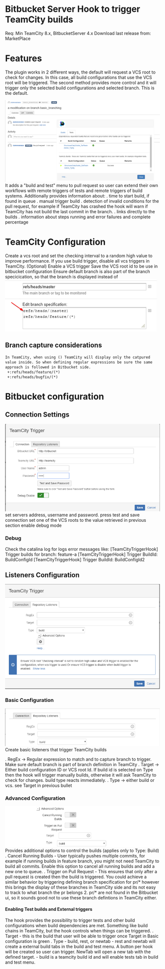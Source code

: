 # Bitbucket Server Hook to trigger TeamCity builds

Req: Min TeamCity 8.x, BitbucketServer 4.x
Download last release from: MarketPlace

# Features
   The plugin works in 2 different ways, the default will request a VCS root to check for changes. In this case, all build configurations that use the VCS root will be triggered. 
   The second method provides more control and it will trigger only the selected build configurations and selected branch. This is the default.
   
   ![](images/buildandtestmenu.png)
   It adds a "build and test" menu to pull request so user can extend their own workflows with remote triggers of tests and remote triggers of build systems. Additionally provides information about:
   . time to start build, if found in queue
   . manual trigger build
   . detection of invalid conditions for the pull request, for example if TeamCity has crashed the hook will warn if TeamCity has not build the last commit in the branch.
   . links directly to the builds
   . information about steps running and error failures and complete percentage

# TeamCity Configuration
   Create a vcs root and set the checking interval to a random high value to improve performance. If you use build trigger, disable all vcs triggers in TeamCity.
   (Optional) Enable a VCS trigger
   Save the VCS root id to be use in bitbucket configuration
   Ensure default branch is also part of the branch specicication, so that the branch is displayed instead of <default>
   ![](images/TeamCityVCS.png)

## Branch capture considerations
    In TeamCity, when using () TeamCity will display only the catpured value inside. So when defining regular expressions be sure the same approach is followed in Bitbucket side.
     +:refs/heads/feature/(*)
     +:refs/heads/bugfix/(*)
     
# Bitbucket configuration

## Connection Settings
   ![](images/teamcity-connection.png)
   set servers address, username and password. press test and save connection
   set one of the VCS roots to the value retrieved in previous section
   enable debug mode

### Debug
  Check the catalina log for logs error messages like:
    [TeamCityTriggerHook] Trigger builds for branch: feature-a
    [TeamCityTriggerHook] Trigger BuildId: BuildConfigId
    [TeamCityTriggerHook] Trigger BuildId: BuildConfigId2

## Listeners Configuration
  ![](images/listenerConfigAll.png)

### Basic Configuration
  ![](images/BitBucketBasicConfig.png)
  Create basic listeners that trigger TeamCity builds

  . RegEx -> Regular expression to match and to capture branch to trigger. Make sure default branch is part of branch definition in TeamCity
  . Target -> Either build configuration ID or VCS root Id. If build id is selected on Type then the hook will trigger manually builds, otherwise it will ask TeamCity to check for changes. build type reacts immediately. 
  . Type -> either build or vcs. see Target in previous bullet

### Advanced Configuration
  ![](images/advancedConfig.png)
  Provides additional options to control the builds (applies only to Type: Build)
  . Cancel Running Builds - User typically pushes multiple commits, for example if running builds in feature branch, you might not need TeamCity to build all commits. Enable this option to cancel all running builds and add a new one to queue.
  . Trigger on Pull Request - This ensures that only after a pull request is created then the build is triggered. You could achieve a similar behavior by triggering defining branch specification for pr/* however this brings the display of these branches in TeamCity side 
                              and its not easy to track to what branch the pr belongs 2. pr\/* are not found in the Bitbucket ui, so it sounds good not to use these branch defintions in TeamCity either.

#### Enabling Test builds and External triggers
   The hook provides the possibility to trigger tests and other build configurations when build dependencies are met. Something like build chains in TeamCity, but the hook controls when things can be triggered.
   . Target - this is the build that user will be able to trigger once Target in Basic configuration is green
   . Type - build, rest, or newtab
          - rest and newtab will create a external build tabs in the build and test menu. A button per hook will be created so user can trigger. NewTab will open a new tab with the defined target.
          - build is a teamcity build id and will enable tests tab in build and test menu.



